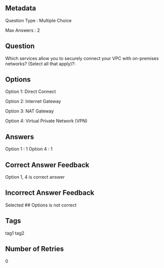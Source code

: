 
## Metadata
Question Type : Multiple Choice

Max Answers : 2


## Question
Which services allow you to securely connect your VPC with on-premises networks? (Select all that apply)?:

## Options
Option 1: Direct Connect

Option 2: Internet Gateway

Option 3:  NAT Gateway

Option 4:  Virtual Private Network (VPN)

## Answers
Option 1 : 1
Option 4 : 1

## Correct Answer Feedback
Option 1, 4 is correct answer

## Incorrect Answer Feedback
Selected ## Options is not correct

## Tags
tag1
tag2

## Number of Retries
0

